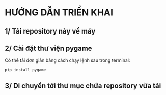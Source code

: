 # HƯỚNG DẪN TRIỂN KHAI

## 1/ Tải repository này về máy
  
## 2/ Cài đặt thư viện pygame
  Có thể tải đơn giản bằng cách chạy lệnh sau trong terminal:
  ```bash
pip install pygame
```
## 3/ Di chuyển tới thư mục chứa repository vừa tải
